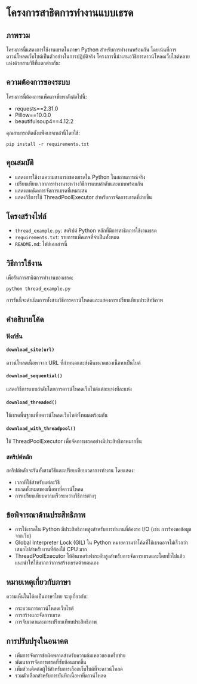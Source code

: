 # โครงการสาธิตการทำงานแบบเธรด

## ภาพรวม
โครงการนี้แสดงการใช้งานเธรดในภาษา Python สำหรับการทำงานพร้อมกัน โดยเน้นที่การดาวน์โหลดเว็บไซต์เป็นตัวอย่างในการปฏิบัติจริง โครงการนี้นำเสนอวิธีการดาวน์โหลดเว็บไซต์หลายแห่งด้วยสามวิธีที่แตกต่างกัน:

## ความต้องการของระบบ
โครงการนี้ต้องการแพ็คเกจพึ่งพาดังต่อไปนี้:
- requests==2.31.0
- Pillow==10.0.0
- beautifulsoup4==4.12.2

คุณสามารถติดตั้งแพ็คเกจเหล่านี้โดยใช้:
```
pip install -r requirements.txt
```

## คุณสมบัติ
- แสดงการใช้งานความสามารถของเธรดใน Python ในสถานการณ์จริง
- เปรียบเทียบเวลาการทำงานระหว่างวิธีการแบบลำดับและแบบพร้อมกัน
- แสดงเทคนิคการจัดการเธรดที่เหมาะสม
- แสดงวิธีการใช้ ThreadPoolExecutor สำหรับการจัดการเธรดที่ง่ายขึ้น

## โครงสร้างไฟล์
- `thread_example.py`: สคริปต์ Python หลักที่มีการสาธิตการใช้งานเธรด
- `requirements.txt`: รายการแพ็คเกจที่จำเป็นทั้งหมด
- `README.md`: ไฟล์เอกสารนี้

## วิธีการใช้งาน
เพื่อรันการสาธิตการทำงานของเธรด:
```
python thread_example.py
```

การรันนี้จะดำเนินการทั้งสามวิธีการดาวน์โหลดและแสดงการเปรียบเทียบประสิทธิภาพ

## คำอธิบายโค้ด

### ฟังก์ชัน

#### `download_site(url)`
ดาวน์โหลดเนื้อหาจาก URL ที่กำหนดและส่งคืนขนาดของเนื้อหาเป็นไบต์

#### `download_sequential()`
แสดงวิธีการแบบลำดับโดยการดาวน์โหลดเว็บไซต์แต่ละแห่งทีละแห่ง

#### `download_threaded()`
ใช้เธรดพื้นฐานเพื่อดาวน์โหลดเว็บไซต์ทั้งหมดพร้อมกัน

#### `download_with_threadpool()`
ใช้ ThreadPoolExecutor เพื่อจัดการเธรดอย่างมีประสิทธิภาพมากขึ้น

### สคริปต์หลัก
สคริปต์หลักจะรันทั้งสามวิธีและเปรียบเทียบเวลาการทำงาน โดยแสดง:
- เวลาที่ใช้สำหรับแต่ละวิธี
- ขนาดทั้งหมดของเนื้อหาที่ดาวน์โหลด
- การเปรียบเทียบความเร็วระหว่างวิธีการต่างๆ

## ข้อพิจารณาด้านประสิทธิภาพ
- การใช้เธรดใน Python มีประสิทธิภาพสูงสำหรับการทำงานที่ต้องรอ I/O (เช่น การร้องขอข้อมูลจากเว็บ)
- Global Interpreter Lock (GIL) ใน Python หมายความว่าโค้ดที่ใช้เธรดอาจไม่เร็วกว่าเสมอไปสำหรับงานที่ต้องใช้ CPU มาก
- ThreadPoolExecutor ให้อินเทอร์เฟซระดับสูงสำหรับการจัดการเธรดและโดยทั่วไปแล้วแนะนำให้ใช้มากกว่าการสร้างเธรดด้วยตนเอง

## หมายเหตุเกี่ยวกับภาษา
ความเห็นในโค้ดเป็นภาษาไทย ระบุเกี่ยวกับ:
- กระบวนการดาวน์โหลดเว็บไซต์
- การสร้างและจัดการเธรด
- การจับเวลาและการเปรียบเทียบประสิทธิภาพ

## การปรับปรุงในอนาคต
- เพิ่มการจัดการข้อผิดพลาดสำหรับความล้มเหลวของเครือข่าย
- พัฒนาการจัดการเธรดที่ซับซ้อนมากขึ้น
- เพิ่มส่วนติดต่อผู้ใช้สำหรับการเลือกเว็บไซต์ที่จะดาวน์โหลด
- รวมตัวเลือกสำหรับการบันทึกเนื้อหาที่ดาวน์โหลด
